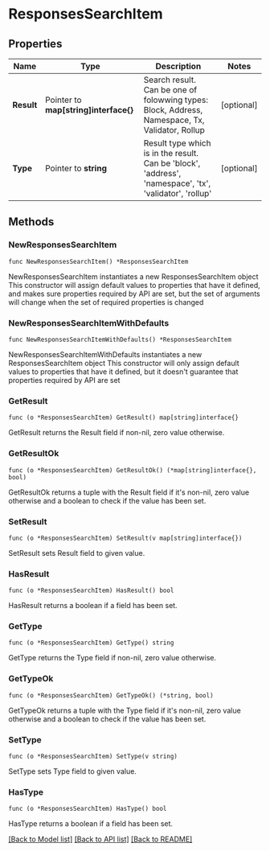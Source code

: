 # ResponsesSearchItem

## Properties

Name | Type | Description | Notes
------------ | ------------- | ------------- | -------------
**Result** | Pointer to **map[string]interface{}** | Search result. Can be one of folowwing types: Block, Address, Namespace, Tx, Validator, Rollup | [optional] 
**Type** | Pointer to **string** | Result type which is in the result. Can be &#39;block&#39;, &#39;address&#39;, &#39;namespace&#39;, &#39;tx&#39;, &#39;validator&#39;, &#39;rollup&#39; | [optional] 

## Methods

### NewResponsesSearchItem

`func NewResponsesSearchItem() *ResponsesSearchItem`

NewResponsesSearchItem instantiates a new ResponsesSearchItem object
This constructor will assign default values to properties that have it defined,
and makes sure properties required by API are set, but the set of arguments
will change when the set of required properties is changed

### NewResponsesSearchItemWithDefaults

`func NewResponsesSearchItemWithDefaults() *ResponsesSearchItem`

NewResponsesSearchItemWithDefaults instantiates a new ResponsesSearchItem object
This constructor will only assign default values to properties that have it defined,
but it doesn't guarantee that properties required by API are set

### GetResult

`func (o *ResponsesSearchItem) GetResult() map[string]interface{}`

GetResult returns the Result field if non-nil, zero value otherwise.

### GetResultOk

`func (o *ResponsesSearchItem) GetResultOk() (*map[string]interface{}, bool)`

GetResultOk returns a tuple with the Result field if it's non-nil, zero value otherwise
and a boolean to check if the value has been set.

### SetResult

`func (o *ResponsesSearchItem) SetResult(v map[string]interface{})`

SetResult sets Result field to given value.

### HasResult

`func (o *ResponsesSearchItem) HasResult() bool`

HasResult returns a boolean if a field has been set.

### GetType

`func (o *ResponsesSearchItem) GetType() string`

GetType returns the Type field if non-nil, zero value otherwise.

### GetTypeOk

`func (o *ResponsesSearchItem) GetTypeOk() (*string, bool)`

GetTypeOk returns a tuple with the Type field if it's non-nil, zero value otherwise
and a boolean to check if the value has been set.

### SetType

`func (o *ResponsesSearchItem) SetType(v string)`

SetType sets Type field to given value.

### HasType

`func (o *ResponsesSearchItem) HasType() bool`

HasType returns a boolean if a field has been set.


[[Back to Model list]](../README.md#documentation-for-models) [[Back to API list]](../README.md#documentation-for-api-endpoints) [[Back to README]](../README.md)


